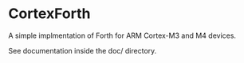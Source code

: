 # CortexForth
A simple implmentation of Forth for ARM Cortex-M3 and M4 devices.

See documentation inside the doc/ directory.

